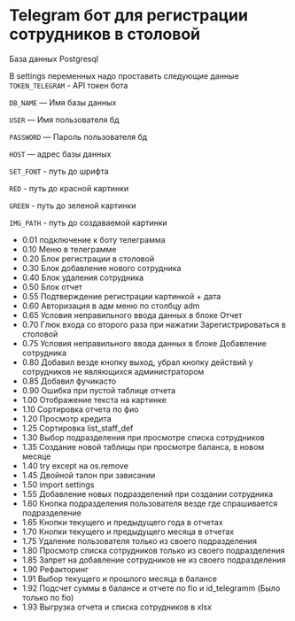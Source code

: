 # Telegram бот для регистрации сотрудников в столовой

База данных Postgresql

В settings переменных надо проставить следующие данные
`TOKEN_TELEGRAM` - API токен бота

`DB_NAME` — Имя базы данных

`USER` — Имя пользователя бд

`PASSWORD` — Пароль пользователя бд

`HOST` — адрес базы данных

`SET_FONT` - путь до шрифта

`RED` - путь до красной картинки

`GREEN` - путь до зеленой картинки

`IMG_PATH` - путь до создаваемой картинки

* 0.01 подключение к боту телеграмма
* 0.10 Меню в телеграмме
* 0.20 Блок регистрации в столовой
* 0.30 Блок добавление нового сотрудника
* 0.40 Блок удаления сотрудника
* 0.50 Блок отчет
* 0.55 Подтверждение регистрации картинкой + дата
* 0.60 Авторизация в адм меню по столбцу adm
* 0.65 Условия неправильного ввода данных в блоке Отчет
* 0.70 Глюк входа со второго раза при нажатии Зарегистрироваться в столовой
* 0.75 Условия неправильного ввода данных в блоке Добавление сотрудника
* 0.80 Добавил везде кнопку выход, убрал кнопку действий у сотрудников не являющихся администратором
* 0.85 Добавил фучикасто
* 0.90 Ошибка при пустой таблице отчета
* 1.00 Отображение текста на картинке
* 1.10 Сортировка отчета по фио
* 1.20 Просмотр кредита
* 1.25 Сортировка list_staff_def
* 1.30 Выбор подразделения при просмотре списка сотрудников
* 1.35 Создание новой таблицы при просмотре баланса, в новом месяце
* 1.40 try except на os.remove
* 1.45 Двойной талон при зависании
* 1.50 import settings
* 1.55 Добавление новых подразделений при создании сотрудника
* 1.60 Кнопка подразделения пользователя везде где спрашивается подразделение
* 1.65 Кнопки текущего и предыдущего года в отчетах
* 1.70 Кнопки текущего и предыдущего месяца в отчетах
* 1.75 Удаление пользователя только из своего подразделения
* 1.80 Просмотр списка сотрудников только из своего подразделения
* 1.85 Запрет на добавление сотрудников не из своего подразделения
* 1.90 Рефакторинг
* 1.91 Выбор текущего и прошлого месяца в балансе
* 1.92 Подсчет суммы в балансе и отчете по fio и id_telegramm (Было только по fio)
* 1.93 Выгрузка отчета и списка сотрудников в xlsx